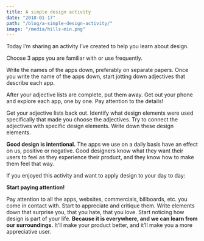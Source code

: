 ```yaml
---
title: A simple design activity
date: "2018-01-17"
path: "/blog/a-simple-design-activity/"
image: "/media/hills-min.png"
---
```


Today I’m sharing an activity I’ve created to help you learn about design.

Choose 3 apps you are familiar with or use frequently.

Write the names of the apps down, preferably on separate papers. Once you write the name of the apps down, start jotting down adjectives that describe each app.

After your adjective lists are complete, put them away. Get out your phone and explore each app, one by one. Pay attention to the details!

Get your adjective lists back out. Identify what design elements were used specifically that made you choose the adjectives. Try to connect the adjectives with specific design elements. Write down these design elements.

**Good design is intentional.** The apps we use on a daily basis have an effect on us, positive or negative. Good designers know what they want their users to feel as they experience their product, and they know how to make them feel that way.

If you enjoyed this activity and want to apply design to your day to day:

**Start paying attention!**

Pay attention to all the apps, websites, commercials, billboards, etc. you come in contact with. Start to appreciate and critique them. Write elements down that surprise you, that you hate, that you love. Start noticing how design is part of your life. **Because it is everywhere, and we can learn from our surroundings.** It’ll make your product better, and it’ll make you a more appreciative user.
